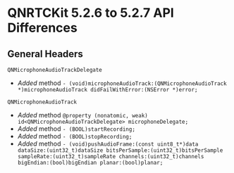 # QNRTCKit 5.2.6 to 5.2.7 API Differences

## General Headers

```
QNMicrophoneAudioTrackDelegate
```
- *Added*  method `- (void)microphoneAudioTrack:(QNMicrophoneAudioTrack *)microphoneAudioTrack didFailWithError:(NSError *)error;`


```
QNMicrophoneAudioTrack
```
- *Added*  method `@property (nonatomic, weak) id<QNMicrophoneAudioTrackDelegate> microphoneDelegate;`
- *Added*  method `- (BOOL)startRecording;`
- *Added*  method `- (BOOL)stopRecording;`
- *Added*  method `- (void)pushAudioFrame:(const uint8_t*)data dataSize:(uint32_t)dataSize bitsPerSample:(uint32_t)bitsPerSample sampleRate:(uint32_t)sampleRate channels:(uint32_t)channels bigEndian:(bool)bigEndian planar:(bool)planar;`
